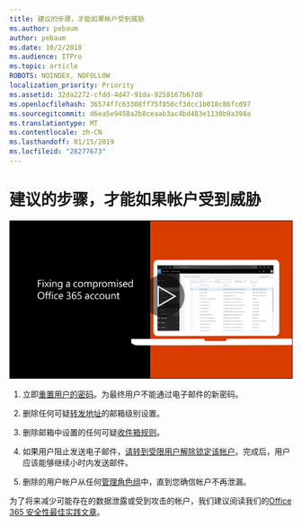 ```yaml
---
title: 建议的步骤，才能如果帐户受到威胁
ms.author: pebaum
author: pebaum
ms.date: 10/2/2018
ms.audience: ITPro
ms.topic: article
ROBOTS: NOINDEX, NOFOLLOW
localization_priority: Priority
ms.assetid: 32da2272-cfdd-4d47-91da-9258167b67d8
ms.openlocfilehash: 36574f7c63308ff75f850cf3dcc1b018c86fcd97
ms.sourcegitcommit: d6ea5e9458a2b8ceaab3ac4bd483e1130b9a398a
ms.translationtype: MT
ms.contentlocale: zh-CN
ms.lasthandoff: 01/15/2019
ms.locfileid: "28277673"
---
```

# <a name="recommended-steps-to-take-if-an-account-is-compromised"></a>建议的步骤，才能如果帐户受到威胁

[![修复受到攻击的 Office 365 帐户](media/797f355b-22a1-468e-91a4-a9d5bc45b19a.png)](https://www.microsoft.com/videoplayer/embed/RE2jvOb?pid=ocpVideo0-innerdiv-oneplayer&amp;postJsllMsg=true&amp;maskLevel=20&amp;autoplay=true)
  
1. 立即[重置用户的密码](https://support.office.com/article/7a5d073b-7fae-4aa5-8f96-9ecd041aba9c)。为最终用户不能通过电子邮件的新密码。 
    
2. 删除任何可疑[转发地址](https://support.office.com/article/ab5eb117-0f22-4fa7-a662-3a6bdb0add74)的邮箱级别设置。 
    
3. 删除邮箱中设置的任何可疑[收件箱规则](https://support.office.com/article/1433E3A0-7FB0-4999-B536-50E05CB67FED)。 
    
4. 如果用户阻止发送电子邮件，[请转到受限用户解除锁定该帐户](https://protection.office.com/?hash=/restrictedusers)。完成后，用户应该能够继续小时内发送邮件。
    
5. 删除的用户帐户从任何[管理角色组](https://support.office.com/article/eac4d046-1afd-4f1a-85fc-8219c79e1504)中，直到您确信帐户不再泄漏。 
    
为了将来减少可能存在的数据泄露或受到攻击的帐户，我们建议阅读我们的[Office 365 安全性最佳实践文章](https://support.office.com/article/9295e396-e53d-49b9-ae9b-0b5828cdedc3)。
  

